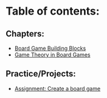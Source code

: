 # Table of contents:

## Chapters:
 - [Board Game Building Blocks](./notes/lesson_1.md)
 - [Game Theory in Board Games](./notes/lesson_2.md)

## Practice/Projects:
 - [Assignment: Create a board game](./practice/projet_boardgame.md)